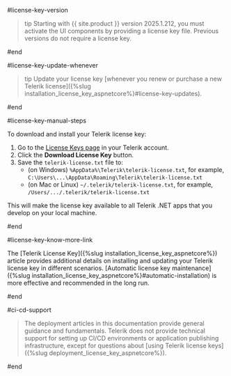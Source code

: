 #license-key-version

>tip Starting with {{ site.product }} version 2025.1.212, you must activate the UI components by providing a license key file. Previous versions do not require a license key.

#end

#license-key-update-whenever

>tip Update your license key [whenever you renew or purchase a new Telerik license]({%slug installation_license_key_aspnetcore%}#license-key-updates).

#end

#license-key-manual-steps

To download and install your Telerik license key:

1. Go to the <a href="https://www.telerik.com/account/your-licenses/license-keys" target="_blank">License Keys page</a> in your Telerik account.
1. Click the **Download License Key** button.
1. Save the `telerik-license.txt` file to:
    * (on Windows) `%AppData%\Telerik\telerik-license.txt`, for example, `C:\Users\...\AppData\Roaming\Telerik\telerik-license.txt`
    * (on Mac or Linux) `~/.telerik/telerik-license.txt`, for example, `/Users/.../.telerik/telerik-license.txt`

This will make the license key available to all Telerik .NET apps that you develop on your local machine.

#end

#license-key-know-more-link

The [Telerik License Key]({%slug installation_license_key_aspnetcore%}) article provides additional details on installing and updating your Telerik license key in different scenarios. [Automatic license key maintenance]({%slug installation_license_key_aspnetcore%}#automatic-installation) is more effective and recommended in the long run.

#end

#ci-cd-support

> The deployment articles in this documentation provide general guidance and fundamentals. Telerik does not provide technical support for setting up CI/CD environments or application publishing infrastructure, except for questions about [using Telerik license keys]({%slug deployment_license_key_aspnetcore%}).

#end